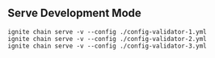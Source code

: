 ## Serve Development Mode

```shell
ignite chain serve -v --config ./config-validator-1.yml
ignite chain serve -v --config ./config-validator-2.yml
ignite chain serve -v --config ./config-validator-3.yml
```
